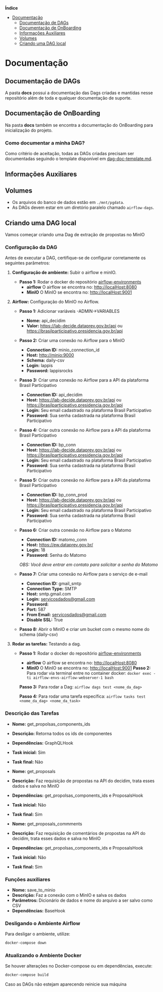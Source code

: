 <!-- START doctoc generated TOC please keep comment here to allow auto update -->
<!-- DON'T EDIT THIS SECTION, INSTEAD RE-RUN doctoc TO UPDATE -->
**Índice**

- [Documentação](#documenta%C3%A7%C3%A3o)
    - [Documentação de DAGs](#documenta%C3%A7%C3%A3o-de-dags)
    - [Documentação de OnBoarding](#documenta%C3%A7%C3%A3o-de-onboarding)
    - [Informações Auxiliares](#informa%C3%A7%C3%B5es-auxiliares)
    - [Volumes](#volumes)
    - [Criando uma DAG local](#criando-uma-dag-local)

<!-- END doctoc generated TOC please keep comment here to allow auto update -->

# Documentação

## Documentação de DAGs

A pasta **docs** possui a documentação das Dags criadas e mantidas nesse repositório além de toda e qualquer documentação de suporte.

## Documentação de OnBoarding

Na pasta **docs** também se encontra a documentação do OnBoarding para inicialização do projeto.

### Como documentar a minha DAG?

Como critério de aceitação, todas as DAGs criadas precisam ser documentadas seguindo o template disponível em [dag-doc-template.md](docs/dag-doc-template.md).

## Informações Auxiliares

## Volumes

- Os arquivos do banco de dados estão em `./mnt/pgdata`.
- As DAGs devem estar em um diretório paralelo chamado `airflow-dags`.

## Criando uma DAG local

Vamos começar criando uma Dag de extração de propostas no MinIO

### Configuração da DAG

Antes de executar a DAG, certifique-se de configurar corretamente os seguintes parâmetros:

1. **Configuração de ambiente:** Subir o airflow e minIO.
    - **Passo 1:** Rodar o docker do repositório [airflow-environments](https://gitlab.com/lappis-unb/decidimbr/airflow-envs)
        - **airflow** O airflow se encontra no: <http://localHost:8080>
        - **MinIO** O MinIO se encontra no: <http://localHost:9001>

2. **Airflow:** Configuração do MinIO no Airflow.
    - **Passo 1:** Adicionar variáveis
        -ADMIN->VARIABLES
        - **Nome:** api_decidim
        - **Valor:** <https://lab-decide.dataprev.gov.br/api> ou <https://brasilparticipativo.presidencia.gov.br/api>

    - **Passo 2:** Criar uma conexão no Airflow para o MinIO
        - **Connection ID:** minio_connection_id
        - **Host:** <http://minio:9000>
        - **Schema:** daily-csv
        - **Login:** lappis
        - **Password:** lappisrocks

    - **Passo 3:** Criar uma conexão no Airflow para a API da plataforma Brasil Participativo
        - **Connection ID:** api_decidim
        - **Host:** <https://lab-decide.dataprev.gov.br/api> ou <https://brasilparticipativo.presidencia.gov.br/api>
        - **Login:** Seu email cadastrado na plataforma Brasil Participativo
        - **Password:** Sua senha cadastrada na plataforma Brasil Participativo

    - **Passo 4:** Criar outra conexão no Airflow para a API da plataforma Brasil Participativo
        - **Connection ID:** bp_conn
        - **Host:** <https://lab-decide.dataprev.gov.br/api> ou <https://brasilparticipativo.presidencia.gov.br/api>
        - **Login:** Seu email cadastrado na plataforma Brasil Participativo
        - **Password:** Sua senha cadastrada na plataforma Brasil Participativo

    - **Passo 5:** Criar outra conexão no Airflow para a API da plataforma Brasil Participativo
        - **Connection ID:** bp_conn_prod
        - **Host:** <https://lab-decide.dataprev.gov.br/api> ou <https://brasilparticipativo.presidencia.gov.br/api>
        - **Login:** Seu email cadastrado na plataforma Brasil Participativo
        - **Password:** Sua senha cadastrada na plataforma Brasil Participativo

    - **Passo 6:** Criar outra conexão no Airflow para o Matomo
        - **Connection ID:** matomo_conn
        - **Host:** <https://ew.dataprev.gov.br/>
        - **Login:** 18
        - **Password:** Senha do Matomo

        *OBS:  Você deve entrar em contato para solicitar a senha do Matomo*

    - **Passo 7:** Criar uma conexão no Airflow para o serviço de e-mail
        - **Connection ID:** gmail_smtp
        - **Connection Type:** SMTP
        - **Host:** smtp.gmail.com
        - **Login:** <servicosdados@gmail.com>
        - **Password:** <senha do e-mail>
        - **Port:** 587
        - **From Email:** <servicosdados@gmail.com>
        - **Disable SSL:** True

    - **Passo 8:** Abrir o MinIO e criar um bucket com o mesmo nome do schema (daily-csv)

3. **Rodar as tarefas:** Testando a dag.
    - **Passo 1:** Rodar o docker do repositório [airflow-environments](https://gitlab.com/lappis-unb/decidimbr/airflow-envs)
        - **airflow** O airflow se encontra no: <http://localHost:8080>
        - **MinIO** O MinIO se encontra no: <http://localHost:9001>
         **Passo 2:** Para rodar via terminal entre no container docker:
   ```docker exec -ti airflow-envs-airflow-webserver-1 bash```

         **Passo 3:** Para rodar a Dag: ```airflow dags test <nome_da_dag>```

         **Passo 4:** Para rodar uma tarefa específica: ```airflow tasks test <nome_da_dag> <nome_da_task>```

### Descrição das Tarefas

- **Nome:** get_propolsas_components_ids
- **Descrição:** Retorna todos os ids de componentes
- **Dependências:** GraphQLHook
- **Task inicial:** Sim
- **Task final:** Não

- **Nome:** get_proposals
- **Descrição:** Faz requisição de propostas na API do decidim, trata esses dados e salva no MinIO
- **Dependências:** get_propolsas_components_ids e ProposalsHook
- **Task inicial:** Não
- **Task final:** Sim

- **Nome:** get_proposals_commments
- **Descrição:** Faz requisição de comentários de propostas na API do decidim, trata esses dados e salva no MinIO
- **Dependências:** get_propolsas_components_ids e ProposalsHook
- **Task inicial:** Não
- **Task final:** Sim

### Funções auxiliares

- **Nome:** save_to_minio
- **Descrição:** Faz a conexão com o MinIO e salva os dados
- **Parâmetros:** Dicionário de dados e nome do arquivo a ser salvo como CSV
- **Dependências:** BaseHook

### Desligando o Ambiente Airflow

Para desligar o ambiente, utilize:

```bash
docker-compose down
```

### Atualizando o Ambiente Docker

Se houver alterações no Docker-compose ou em dependências, execute:

```bash
docker-compose build
```

Caso as DAGs não estejam aparecendo reinicie sua máquina
